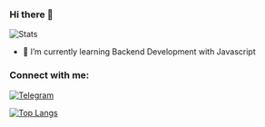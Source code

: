 ### Hi there 👋
![Stats](https://github-readme-stats.vercel.app/api?username=nikanzeyaei&&show_icons=true&title_color=ffffff&icon_color=bb2acf&text_color=daf7dc&bg_color=151515)

- 🌱 I’m currently learning Backend Development with Javascript

### Connect with me:
[![Telegram](https://gist.githubusercontent.com/m8rge/4c2b36369c9f936c02ee883ca8ec89f1/raw/c03fd44ee2b63d7a2a195ff44e9bb071e87b4a40/telegram-single-path-24px.svg)](https://t.me/nikancraft)

[![Top Langs](https://github-readme-stats.vercel.app/api/top-langs/?username=anuraghazra&layout=compact)](https://github.com/anuraghazra/github-readme-stats)
